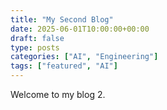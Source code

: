 ```yaml
---
title: "My Second Blog"
date: 2025-06-01T10:00:00+00:00
draft: false
type: posts
categories: ["AI", "Engineering"]
tags: ["featured", "AI"]
---
```


Welcome to my blog 2.
